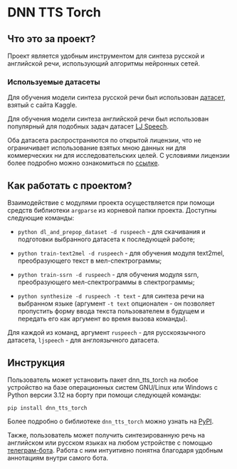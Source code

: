 # DNN TTS Torch #

## Что это за проект? ##
Проект является удобным инструментом для синтеза русской и английской речи, использующий алгоритмы нейронных сетей.

### Используемые датасеты ###
Для обучения модели синтеза русской речи был использован [датасет](https://www.kaggle.com/datasets/bryanpark/russian-single-speaker-speech-dataset), взятый с сайта Kaggle.

Для обучения модели синтеза английской речи был использован популярный для подобных задач датасет [LJ Speech](https://keithito.com/LJ-Speech-Dataset/).

Оба датасета распространяются по открытой лицензии, что не ограничивает использование взятых мною данных ни для коммерческих ни для исследовательских целей. С условиями лицензии более подробно можно ознакомиться по [ссылке](https://creativecommons.org/publicdomain/zero/1.0/).

## Как работать с проектом? ##
Взаимодействие с модулями проекта осуществляется при помощи средств библиотеки `argparse` из корневой папки проекта. Доступны следующие команды:
   * `python dl_and_prepop_dataset -d ruspeech` - для скачивания и подготовки выбранного датасета к последующей работе;


   * `python train-text2mel -d ruspeech` - для обучения модуля text2mel, преобразующего текст в мел-спектрограммы;


   * `python train-ssrn -d ruspeech` - для обучения модуля ssrn, преобразующего мел-спектрограммы в спектрограммы;


   * `python synthesize -d ruspeech -t text` - для синтеза речи на выбранном языке (аргумент `-t text` опционален - он позволяет пропустить форму ввода текста пользователем в будущем и передать его как аргумент во время вызова команды).


Для каждой из команд, аргумент `ruspeech` - для русскоязычного датасета, `ljspeech` - для англоязычного датасета.
## Инструкция ##
Пользователь может установить пакет dnn_tts_torch на любое устройство на базе операционных систем GNU/Linux или Windows с Python версии 3.12 на борту при помощи следующей команды:

    pip install dnn_tts_torch

Более подробно о библиотеке `dnn_tts_torch` можно узнать на [PyPI](https://pypi.org/project/dnn-tts-torch/#description).

Также, пользователь может получить синтезированную речь на английском или русском языках на любом устройстве с помощью [телеграм-бота](https://t.me/TTS_grad_work_bot). Работа с ним интуитивно понятна благодаря удобным аннотациям внутри самого бота.